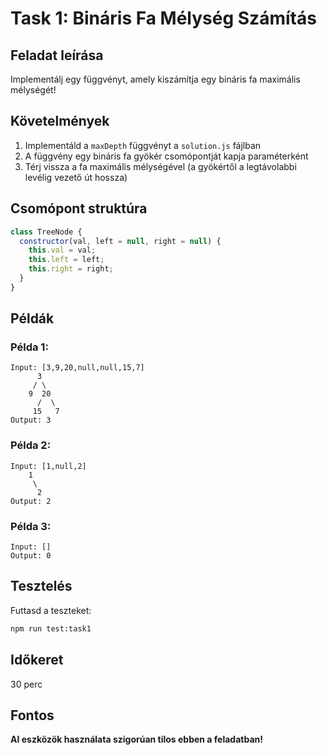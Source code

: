 # Task 1: Bináris Fa Mélység Számítás

## Feladat leírása

Implementálj egy függvényt, amely kiszámítja egy bináris fa maximális mélységét!

## Követelmények

1. Implementáld a `maxDepth` függvényt a `solution.js` fájlban
2. A függvény egy bináris fa gyökér csomópontját kapja paraméterként
3. Térj vissza a fa maximális mélységével (a gyökértől a legtávolabbi levélig vezető út hossza)

## Csomópont struktúra

```javascript
class TreeNode {
  constructor(val, left = null, right = null) {
    this.val = val;
    this.left = left;
    this.right = right;
  }
}
```

## Példák

### Példa 1:
```
Input: [3,9,20,null,null,15,7]
      3
     / \
    9  20
      /  \
     15   7
Output: 3
```

### Példa 2:
```
Input: [1,null,2]
    1
     \
      2
Output: 2
```

### Példa 3:
```
Input: []
Output: 0
```

## Tesztelés

Futtasd a teszteket:
```bash
npm run test:task1
```

## Időkeret
30 perc

## Fontos
**AI eszközök használata szigorúan tilos ebben a feladatban!**